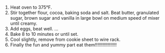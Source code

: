 1. Heat oven to 375°F.
2. Stir together flour, cocoa, baking soda and salt. Beat butter, granulated sugar, brown sugar and vanilla in large bowl on medium speed of mixer until creamy. 
3. Add eggs, beat well. ...
4. Bake 8 to 10 minutes or until set. 
5. Cool slightly, remove from cookie sheet to wire rack.
6. Finally the fun and yummy part eat them!!!!!!!!!!!!!!!!!